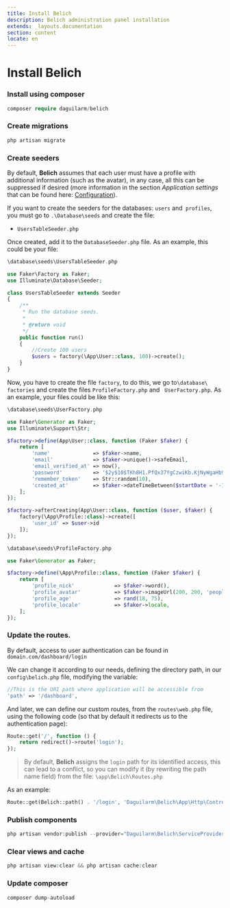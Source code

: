```yaml
---
title: Install Belich 
description: Belich administration panel installation
extends: _layouts.documentation
section: content
locate: en
---
```


# Install Belich 

### Install using composer

```php
composer require daguilarm/belich
```

### Create migrations

```php
php artisan migrate
```

### Create seeders

By default, **Belich** assumes that each user must have a profile with additional information (such as the avatar), in any case, all this can be suppressed if desired (more information in the section *Application settings* that can be found here: [Configuration](config)).

If you want to create the seeders for the databases: `users` and` profiles`, you must go to `.\Database\seeds` and create the file:

- `UsersTableSeeder.php`

Once created, add it to the `DatabaseSeeder.php` file. As an example, this could be your file:

```php
\database\seeds\UsersTableSeeder.php

use Faker\Factory as Faker;
use Illuminate\Database\Seeder;

class UsersTableSeeder extends Seeder
{
    /**
     * Run the database seeds.
     *
     * @return void
     */
    public function run()
    {
        //Create 100 users
        $users = factory(\App\User::class, 100)->create();
    }
}
```

Now, you have to create the file `factory`, to do this, we go to`\database\ factories` and create the files `ProfileFactory.php` and ` UserFactory.php`. As an example, your files could be like this:

```php
\database\seeds\UserFactory.php

use Faker\Generator as Faker;
use Illuminate\Support\Str;

$factory->define(App\User::class, function (Faker $faker) {
    return [
        'name'              => $faker->name,
        'email'             => $faker->unique()->safeEmail,
        'email_verified_at' => now(),
        'password'          => '$2y$10$TKh8H1.PfQx37YgCzwiKb.KjNyWgaHb9cbcoQgdIVFlYg7B77UdFm', // secret
        'remember_token'    => Str::random(10),
        'created_at'        => $faker->dateTimeBetween($startDate = '-1 year', $endDate = 'now'),
    ];
});

$factory->afterCreating(App\User::class, function ($user, $faker) {
    factory(\App\Profile::class)->create([
        'user_id' => $user->id
    ]);
});
```

```php
\database\seeds\ProfileFactory.php

use Faker\Generator as Faker;

$factory->define(\App\Profile::class, function (Faker $faker) {
    return [
        'profile_nick'             => $faker->word(),
        'profile_avatar'           => $faker->imageUrl(200, 200, 'people') ,
        'profile_age'              => rand(18, 75),
        'profile_locale'           => $faker->locale,
    ];
});
```

### Update the routes.

By default, access to user authentication can be found in `domain.com/dashboard/login`

We can change it according to our needs, defining the directory path, in our `config\belich.php` file, modifying the variable:

```php
//This is the URI path where application will be accessible from
'path' => '/dashboard',
```

And later, we can define our custom routes, from the `routes\web.php` file, using the following code (so that by default it redirects us to the authentication page):

```php
Route::get('/', function () {
    return redirect()->route('login');
});
```

>By default, **Belich** assigns the `login` path for its identified access, this can lead to a conflict, so you can modify it (by rewriting the path name field) from the file: `\app\Belich\Routes.php`

As an example:

```php
Route::get(Belich::path() . '/login', 'Daguilarm\Belich\App\Http\Controllers\Auth\LoginController@showLoginForm')->name('myproject.login');
```

### Publish components

```php
php artisan vendor:publish --provider="Daguilarm\Belich\ServiceProvider"
```

### Clear views and cache

```php
php artisan view:clear && php artisan cache:clear
```

### Update composer

```php
composer dump-autoload
``` 
